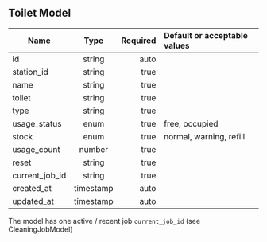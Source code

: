 ## Toilet Model
| Name            | Type          | Required | Default or acceptable values   |
| --------------- |:-------------:| --------:|:------------------------------ |
| id              | string        |     auto |                                |
| station_id      | string        |     true |                                |
| name            | string        |     true |                                |
| toilet          | string        |     true |                                |
| type            | string        |     true |                                |
| usage_status    | enum          |     true | free, occupied                 |
| stock           | enum          |     true | normal, warning, refill        |
| usage_count     | number        |     true |                                |
| reset           | string        |     true |                                |
| current_job_id  | string        |     true |                                |
| created_at      | timestamp     |     auto |                                |
| updated_at      | timestamp     |     auto |                                |

The model has one active / recent job `current_job_id` (see CleaningJobModel)
